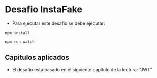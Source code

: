 # Desafio InstaFake
- Para ejecutar este desafio se debe ejecutar: 

`npm install`

`npm run watch`
## Capitulos aplicados
- El desafío está basado en el siguiente capítulo de la lectura: "JWT"
